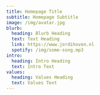 ```yaml
---
title: Homepage Title
subtitle: Homepage Subtitle
image: /img/avatar.jpg
blurb:
  heading: Blurb Heading
  text: Text Heading
  link: https://www.jordihoven.nl
  spotify: /img/some-song.mp3
intro:
  heading: Intro Heading
  text: Intro Text
values:
  heading: Values Heading
  text: Values Text
---
```

